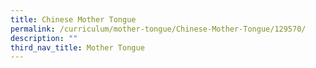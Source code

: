 ```yaml
---
title: Chinese Mother Tongue
permalink: /curriculum/mother-tongue/Chinese-Mother-Tongue/129570/
description: ""
third_nav_title: Mother Tongue
---
```


